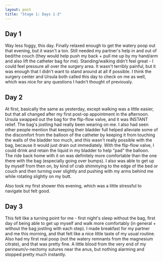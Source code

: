 ```yaml
---
layout: post
title: "Stage 1: Days 1-3"
---
```


## Day 1

Way less foggy, this day. Finally relaxed enough to get the watery poop out that evening, but it wasn't a ton. Still needed my partner's help in and out of bed/the couch (they would help push my back + pull me up by my hand/arm and also lift the catheter bag for me). Standing/walking didn't feel great - I could feel pressure all over the surgery area. It wasn't terribly painful, but it was enough that I didn't want to stand around at all if possible. I think the surgery center and Ursula both called this day to check on me as well, which was nice for any questions I hadn't thought of previously.

## Day 2

At first, basically the same as yesterday, except walking was a little easier, but that all changed after my first post-op appointment in the afternoon. Ursula swapped out the bag for the flip-flow valve, and it was INSTANT relief. The bag's jostling had really been wearing on me. I also had seen other people mention that keeping their bladder full helped alleviate some of the discomfort from the balloon of the catheter by keeping it from touching the walls of the bladder too much, and this wasn't really possible with the bag, because it would just drain out immediately. With the flip-flow valve, I could drink and retain the liquid in my bladder to help "pad" the balloon. The ride back home with it on was definitely more comfortable than the one there with the bag (especially going over bumps). I also was able to get up by myself from then on, by kind of crab shimmying to the edge of the bed or couch and then turning over slightly and pushing with my arms behind me while rotating slightly on my butt.

Also took my first shower this evening, which was a little stressful to navigate but felt good.

## Day 3

This felt like a turning point for me - first night's sleep without the bag, first day of being able to get up myself and walk more comfortably (in general + without the bag jostling with each step). I made breakfast for my partner and me this morning, and that felt like a nice little taste of my usual routine. Also had my first real poop (not the watery remnants from the magnesium citrate), and that was pretty fine. A little blood from the very end of my perineum/v-nectomy sutures near the anus, but nothing alarming and stopped pretty much instantly.
